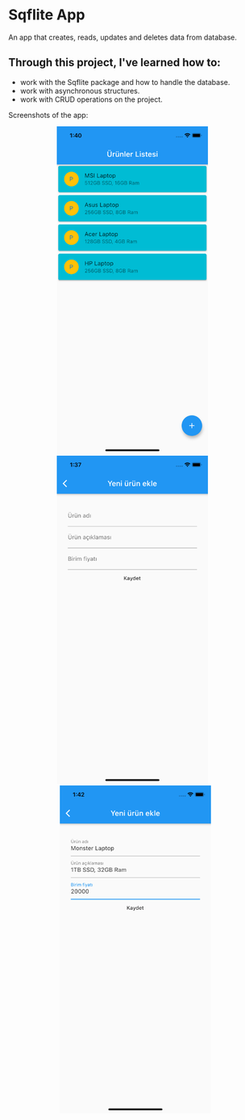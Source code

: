 # Sqflite App

An app that creates, reads, updates and deletes data from database.

## Through this project, I've learned how to:
-	work with the Sqflite package and how to handle the database.
-   work with asynchronous structures.
-   work with CRUD operations on the project.

Screenshots of the app:

<p align="center"><img src="images/sqflite.png" width="300">&nbsp; &nbsp; <img src="images/sqflite2.png" width="300">&nbsp; &nbsp; <img src="images/sqflite3.png" width="300"></p>